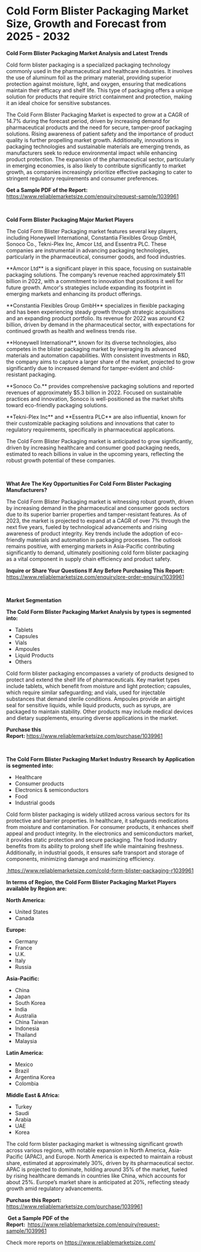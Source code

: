 <p><h1>Cold Form Blister Packaging Market Size, Growth and Forecast from 2025 - 2032</h1></p><p><strong>Cold Form Blister Packaging Market Analysis and Latest Trends</strong></p>
<p><p>Cold form blister packaging is a specialized packaging technology commonly used in the pharmaceutical and healthcare industries. It involves the use of aluminum foil as the primary material, providing superior protection against moisture, light, and oxygen, ensuring that medications maintain their efficacy and shelf life. This type of packaging offers a unique solution for products that require strict containment and protection, making it an ideal choice for sensitive substances.</p><p>The Cold Form Blister Packaging Market is expected to grow at a CAGR of 14.7% during the forecast period, driven by increasing demand for pharmaceutical products and the need for secure, tamper-proof packaging solutions. Rising awareness of patient safety and the importance of product quality is further propelling market growth. Additionally, innovations in packaging technologies and sustainable materials are emerging trends, as manufacturers seek to reduce environmental impact while enhancing product protection. The expansion of the pharmaceutical sector, particularly in emerging economies, is also likely to contribute significantly to market growth, as companies increasingly prioritize effective packaging to cater to stringent regulatory requirements and consumer preferences.</p></p>
<p><strong>Get a Sample PDF of the Report:&nbsp;</strong> <a href="https://www.reliablemarketsize.com/enquiry/request-sample/1039961?utm_campaign=1886&utm_medium=2&utm_source=Github&utm_content=ia&utm_term=30012025&utm_id=cold-form-blister-packaging">https://www.reliablemarketsize.com/enquiry/request-sample/1039961</a></p>
<p>&nbsp;</p>
<p><strong>Cold Form Blister Packaging Major Market Players</strong></p>
<p><p>The Cold Form Blister Packaging market features several key players, including Honeywell International, Constantia Flexibles Group GmbH, Sonoco Co., Tekni-Plex Inc, Amcor Ltd, and Essentra PLC. These companies are instrumental in advancing packaging technologies, particularly in the pharmaceutical, consumer goods, and food industries.</p><p>**Amcor Ltd** is a significant player in this space, focusing on sustainable packaging solutions. The company’s revenue reached approximately $11 billion in 2022, with a commitment to innovation that positions it well for future growth. Amcor's strategies include expanding its footprint in emerging markets and enhancing its product offerings.</p><p>**Constantia Flexibles Group GmbH** specializes in flexible packaging and has been experiencing steady growth through strategic acquisitions and an expanding product portfolio. Its revenue for 2022 was around €2 billion, driven by demand in the pharmaceutical sector, with expectations for continued growth as health and wellness trends rise.</p><p>**Honeywell International**, known for its diverse technologies, also competes in the blister packaging market by leveraging its advanced materials and automation capabilities. With consistent investments in R&D, the company aims to capture a larger share of the market, projected to grow significantly due to increased demand for tamper-evident and child-resistant packaging.</p><p>**Sonoco Co.** provides comprehensive packaging solutions and reported revenues of approximately $5.3 billion in 2022. Focused on sustainable practices and innovation, Sonoco is well-positioned as the market shifts toward eco-friendly packaging solutions.</p><p>**Tekni-Plex Inc** and **Essentra PLC** are also influential, known for their customizable packaging solutions and innovations that cater to regulatory requirements, specifically in pharmaceutical applications.</p><p>The Cold Form Blister Packaging market is anticipated to grow significantly, driven by increasing healthcare and consumer good packaging needs, estimated to reach billions in value in the upcoming years, reflecting the robust growth potential of these companies.</p></p>
<p>&nbsp;</p>
<p><strong>What Are The Key Opportunities For Cold Form Blister Packaging Manufacturers?</strong></p>
<p><p>The Cold Form Blister Packaging market is witnessing robust growth, driven by increasing demand in the pharmaceutical and consumer goods sectors due to its superior barrier properties and tamper-resistant features. As of 2023, the market is projected to expand at a CAGR of over 7% through the next five years, fueled by technological advancements and rising awareness of product integrity. Key trends include the adoption of eco-friendly materials and automation in packaging processes. The outlook remains positive, with emerging markets in Asia-Pacific contributing significantly to demand, ultimately positioning cold form blister packaging as a vital component in supply chain efficiency and product safety.</p></p>
<p><strong>Inquire or Share Your Questions If Any Before Purchasing This Report:</strong> <a href="https://www.reliablemarketsize.com/enquiry/pre-order-enquiry/1039961?utm_campaign=1886&utm_medium=2&utm_source=Github&utm_content=ia&utm_term=30012025&utm_id=cold-form-blister-packaging">https://www.reliablemarketsize.com/enquiry/pre-order-enquiry/1039961</a></p>
<p>&nbsp;</p>
<p><strong>Market Segmentation</strong></p>
<p><strong>The Cold Form Blister Packaging Market Analysis by types is segmented into:</strong></p>
<p><ul><li>Tablets</li><li>Capsules</li><li>Vials</li><li>Ampoules</li><li>Liquid Products</li><li>Others</li></ul></p>
<p><p>Cold form blister packaging encompasses a variety of products designed to protect and extend the shelf life of pharmaceuticals. Key market types include tablets, which benefit from moisture and light protection; capsules, which require similar safeguarding; and vials, used for injectable substances that demand sterile conditions. Ampoules provide an airtight seal for sensitive liquids, while liquid products, such as syrups, are packaged to maintain stability. Other products may include medical devices and dietary supplements, ensuring diverse applications in the market.</p></p>
<p><strong>Purchase this Report:&nbsp;</strong><a href="https://www.reliablemarketsize.com/purchase/1039961?utm_campaign=1886&utm_medium=2&utm_source=Github&utm_content=ia&utm_term=30012025&utm_id=cold-form-blister-packaging">https://www.reliablemarketsize.com/purchase/1039961</a></p>
<p>&nbsp;</p>
<p><strong>The Cold Form Blister Packaging Market Industry Research by Application is segmented into:</strong></p>
<p><ul><li>Healthcare</li><li>Consumer products</li><li>Electronics & semiconductors</li><li>Food</li><li>Industrial goods</li></ul></p>
<p><p>Cold form blister packaging is widely utilized across various sectors for its protective and barrier properties. In healthcare, it safeguards medications from moisture and contamination. For consumer products, it enhances shelf appeal and product integrity. In the electronics and semiconductors market, it provides static protection and secure packaging. The food industry benefits from its ability to prolong shelf life while maintaining freshness. Additionally, in industrial goods, it ensures safe transport and storage of components, minimizing damage and maximizing efficiency.</p></p>
<p><a href="https://www.reliablemarketsize.com/cold-form-blister-packaging-r1039961?utm_campaign=1886&utm_medium=2&utm_source=Github&utm_content=ia&utm_term=30012025&utm_id=cold-form-blister-packaging">&nbsp;https://www.reliablemarketsize.com/cold-form-blister-packaging-r1039961</a></p>
<p><strong>In terms of Region, the Cold Form Blister Packaging Market Players available by Region are:</strong></p>
<p>
    <p> <strong> North America: </strong>
        <ul>
            <li>United States</li>
            <li>Canada</li>
        </ul>
        </p> 
    <p> <strong> Europe: </strong>
        <ul>
            <li>Germany</li>
            <li>France</li>
            <li>U.K.</li>
            <li>Italy</li>
            <li>Russia</li>
        </ul>
        </p> 
    <p> <strong> Asia-Pacific: </strong>
        <ul>
            <li>China</li>
            <li>Japan</li>
            <li>South Korea</li>
            <li>India</li>
            <li>Australia</li>
            <li>China Taiwan</li>
            <li>Indonesia</li>
            <li>Thailand</li>
            <li>Malaysia</li>
        </ul>
        </p> 
    <p> <strong> Latin America: </strong>
        <ul>
            <li>Mexico</li>
            <li>Brazil</li>
            <li>Argentina Korea</li>
            <li>Colombia</li>
        </ul>
        </p> 
    <p> <strong> Middle East & Africa: </strong>
        <ul>
            <li>Turkey</li>
            <li>Saudi</li>
            <li>Arabia</li>
            <li>UAE</li>
            <li>Korea</li>
        </ul>
    </p>
    </p>
<p><p>The cold form blister packaging market is witnessing significant growth across various regions, with notable expansion in North America, Asia-Pacific (APAC), and Europe. North America is expected to maintain a robust share, estimated at approximately 30%, driven by its pharmaceutical sector. APAC is projected to dominate, holding around 35% of the market, fueled by rising healthcare demands in countries like China, which accounts for about 25%. Europe’s market share is anticipated at 20%, reflecting steady growth amid regulatory advancements.</p></p>
<p><strong>Purchase this Report: </strong><a href="https://www.reliablemarketsize.com/purchase/1039961?utm_campaign=1886&utm_medium=2&utm_source=Github&utm_content=ia&utm_term=30012025&utm_id=cold-form-blister-packaging">https://www.reliablemarketsize.com/purchase/1039961</a></p>
<p>&nbsp;<strong>Get a Sample PDF of the Report:&nbsp;&nbsp;</strong><a href="https://www.reliablemarketsize.com/enquiry/request-sample/1039961?utm_campaign=1886&utm_medium=2&utm_source=Github&utm_content=ia&utm_term=30012025&utm_id=cold-form-blister-packaging">https://www.reliablemarketsize.com/enquiry/request-sample/1039961</a></p>
<p><strong></strong></p>
<p>Check more reports on <a href="https://www.reliablemarketsize.com/?utm_campaign=1886&utm_medium=2&utm_source=Github&utm_content=ia&utm_term=30012025&utm_id=cold-form-blister-packaging">https://www.reliablemarketsize.com/</a></p>